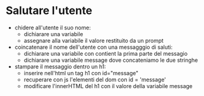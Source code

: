 # Salutare l'utente

- chidere all'utente il suo nome:
  - dichiarare una variabile
  - assegnare alla variabile il valore restituito da un prompt
- coincatenare il nome dell'utente con una messagggio di saluti:
  - dichiarare una variabile con contient la prima parte del messagio
  - dichiarare una variabile message dove concateniamo le due stringhe
- stampare il messaggio dentro un h1:
  - inserire nell'html un tag h1 con id="message"
  - recuperare con js l'elementi del dom con id = 'message'
  - modificare l'innerHTML del h1 con il valore della variabile message
